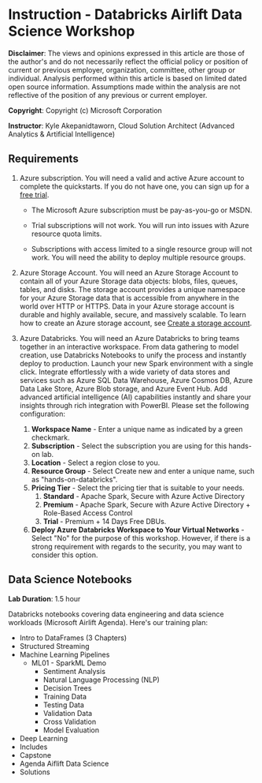 # Instruction - Databricks Airlift Data Science Workshop

**Disclaimer**: The views and opinions expressed in this article are those of the author's and do not necessarily reflect the official policy or position of current or previous employer, organization, committee, other group or individual. Analysis performed within this article is based on limited dated open source information. Assumptions made within the analysis are not reflective of the position of any previous or current employer.

**Copyright**: Copyright (c) Microsoft Corporation

**Instructor**: Kyle Akepanidtaworn, Cloud Solution Architect (Advanced Analytics & Artificial Intelligence)

## Requirements

1. Azure subscription. You will need a valid and active Azure account to complete the quickstarts. If you do not have one, you can sign up for a [free trial](https://azure.microsoft.com/en-us/free/).

   - The Microsoft Azure subscription must be pay-as-you-go or MSDN. 

   - Trial subscriptions will not work. You will run into issues with Azure resource quota limits. 

   - Subscriptions with access limited to a single resource group will not work. You will need the ability to deploy multiple resource groups.

2. Azure Storage Account. You will need an Azure Storage Account to contain all of your Azure Storage data objects: blobs, files, queues, tables, and disks. The storage account provides a unique namespace for your Azure Storage data that is accessible from anywhere in the world over HTTP or HTTPS. Data in your Azure storage account is durable and highly available, secure, and massively scalable. To learn how to create an Azure storage account, see [Create a storage account](https://docs.microsoft.com/en-us/azure/storage/common/storage-quickstart-create-account?tabs=azure-portal).

3. Azure Databricks. You will need an Azure Databricks to bring teams together in an interactive workspace. From data gathering to model creation, use Databricks Notebooks to unify the process and instantly deploy to production. Launch your new Spark environment with a single click. Integrate effortlessly with a wide variety of data stores and services such as Azure SQL Data Warehouse, Azure Cosmos DB, Azure Data Lake Store, Azure Blob storage, and Azure Event Hub. Add advanced artificial intelligence (AI) capabilities instantly and share your insights through rich integration with PowerBI. Please set the following configuration:
   1. **Workspace Name** - Enter a unique name as indicated by a green checkmark.
   2. **Subscription** - Select the subscription you are using for this hands-on lab.
   3. **Location** - Select a region close to you.
   4. **Resource Group** - Select Create new and enter a unique name, such as "hands-on-databricks".
   5. **Pricing Tier** - Select the pricing tier that is suitable to your needs.
      1. __Standard__ - Apache Spark, Secure with Azure Active Directory
      2. __Premium__ - Apache Spark, Secure with Azure Active Directory + Role-Based Access Control
      3. __Trial__ - Premium + 14 Days Free DBUs.
   6. **Deploy Azure Databricks Workspace to Your Virtual Networks** - Select "No" for the purpose of this workshop. However, if there is a strong requirement with regards to the security, you may want to consider this option.

## Data Science Notebooks

**Lab Duration**: 1.5 hour

Databricks notebooks covering data engineering and data science workloads (Microsoft Airlift Agenda). Here's our training plan:

* Intro to DataFrames (3 Chapters)
* Structured Streaming
* Machine Learning Pipelines
  * ML01 - SparkML Demo
    * Sentiment Analysis
    * Natural Language Processing (NLP)
    * Decision Trees
    * Training Data
    * Testing Data
    * Validation Data
    * Cross Validation
    * Model Evaluation
* Deep Learning 
* Includes
* Capstone
* Agenda Aiflift Data Science
* Solutions